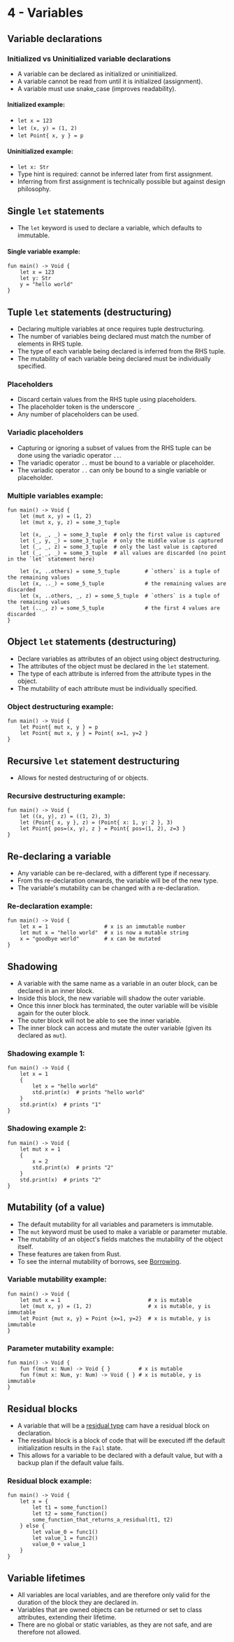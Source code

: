 # 4 - Variables

## Variable declarations
### Initialized vs Uninitialized variable declarations
- A variable can be declared as initialized or uninitialized.
- A variable cannot be read from until it is initialized (assignment).
- A variable must use snake_case (improves readability).

#### Initialized example:
- `let x = 123`
- `let (x, y) = (1, 2)`
- `let Point{ x, y } = p`

#### Uninitialized example:
- `let x: Str`
- Type hint is required: cannot be inferred later from first assignment.
- Inferring from first assignment is technically possible but against design philosophy.

## Single `let` statements
- The `let` keyword is used to declare a variable, which defaults to immutable.

#### Single variable example:
```s++
fun main() -> Void {
    let x = 123
    let y: Str
    y = "hello world"
}
```


## Tuple `let` statements (destructuring)
- Declaring multiple variables at once requires tuple destructuring.
- The number of variables being declared must match the number of elements in RHS tuple.
- The type of each variable being declared is inferred from the RHS tuple.
- The mutability of each variable being declared must be individually specified.

### Placeholders
- Discard certain values from the RHS tuple using placeholders.
- The placeholder token is the underscore `_`.
- Any number of placeholders can be used.

### Variadic placeholders
- Capturing or ignoring a subset of values from the RHS tuple can be done using the variadic operator `..`.
- The variadic operator `..` must be bound to a variable or placeholder.
- The variadic operator `..` can only be bound to a single variable or placeholder.

### Multiple variables example:
```s++
fun main() -> Void {
    let (mut x, y) = (1, 2)
    let (mut x, y, z) = some_3_tuple
    
    let (x, _, _) = some_3_tuple  # only the first value is captured
    let (_, y, _) = some_3_tuple  # only the middle value is captured
    let (_, _, z) = some_3_tuple  # only the last value is captured
    let (_, _, _) = some_3_tuple  # all values are discarded (no point in the `let` statement here)
    
    let (x, ..others) = some_5_tuple        # `others` is a tuple of the remaining values
    let (x, .._) = some_5_tuple             # the remaining values are discarded
    let (x, ..others, _, z) = some_5_tuple  # `others` is a tuple of the remaining values
    let (.._, z) = some_5_tuple             # the first 4 values are discarded
}
```


## Object `let` statements (destructuring)
- Declare variables as attributes of an object using object destructuring.
- The attributes of the object must be declared in the `let` statement.
- The type of each attribute is inferred from the attribute types in the object.
- The mutability of each attribute must be individually specified.

### Object destructuring example:
```s++
fun main() -> Void {
    let Point{ mut x, y } = p
    let Point{ mut x, y } = Point{ x=1, y=2 }
}
```


## Recursive `let` statement destructuring
- Allows for nested destructuring of or objects.

### Recursive destructuring example:
```s++
fun main() -> Void {
    let ((x, y), z) = ((1, 2), 3)
    let (Point{ x, y }, z) = (Point{ x: 1, y: 2 }, 3)
    let Point{ pos=(x, y), z } = Point{ pos=(1, 2), z=3 }
}
```


## Re-declaring a variable
- Any variable can be re-declared, with a different type if necessary.
- From ths re-declaration onwards, the variable will be of the new type.
- The variable's mutability can be changed with a re-declaration.

### Re-declaration example:
```s++
fun main() -> Void {
    let x = 1                  # x is an immutable number
    let mut x = "hello world"  # x is now a mutable string
    x = "goodbye world"        # x can be mutated
}
```

## Shadowing
- A variable with the same name as a variable in an outer block, can be declared in an inner block.
- Inside this block, the new variable will shadow the outer variable.
- Once this inner block has terminated, the outer variable will be visible again for the outer block.
- The outer block will not be able to see the inner variable.
- The inner block can access and mutate the outer variable (given its declared as `mut`).

### Shadowing example 1:
```s++
fun main() -> Void {
    let x = 1
    {
        let x = "hello world"
        std.print(x)  # prints "hello world"
    }
    std.print(x)  # prints "1"
}
```

### Shadowing example 2:
```s++
fun main() -> Void {
    let mut x = 1
    {
        x = 2
        std.print(x)  # prints "2"
    }
    std.print(x)  # prints "2"
}
```

## Mutability (of a value)
- The default mutability for all variables and parameters is immutable.
- The `mut` keyword must be used to make a variable or parameter mutable.
- The mutability of an object's fields matches the mutability of the object itself.
- These features are taken from Rust.
- To see the internal mutability of borrows, see [Borrowing]().

### Variable mutability example:
```s++
fun main() -> Void {
    let mut x = 1                            # x is mutable
    let (mut x, y) = (1, 2)                  # x is mutable, y is immutable
    let Point {mut x, y} = Point {x=1, y=2}  # x is mutable, y is immutable
}
```

### Parameter mutability example:
```s++
fun main() -> Void {
    fun f(mut x: Num) -> Void { }         # x is mutable
    fun f(mut x: Num, y: Num) -> Void { } # x is mutable, y is immutable
}
```

## Residual blocks
- A variable that will be a [residual type]() cam have a residual block on declaration.
- The residual block is a block of code that will be executed iff the default initialization results in the `Fail` 
  state.
- This allows for a variable to be declared with a default value, but with a backup plan if the default value fails.

### Residual block example:
```s++
fun main() -> Void {
    let x = {
        let t1 = some_function()
        let t2 = some_function()
        some_function_that_returns_a_residual(t1, t2)
    } else {
        let value_0 = func1()
        let value_1 = func2()
        value_0 + value_1
    }
}
```

## Variable lifetimes
- All variables are local variables, and are therefore only valid for the duration of the block they are declared in.
- Variables that are owned objects can be returned or set to class attributes, extending their lifetime.
- There are no global or static variables, as they are not safe, and are therefore not allowed.
